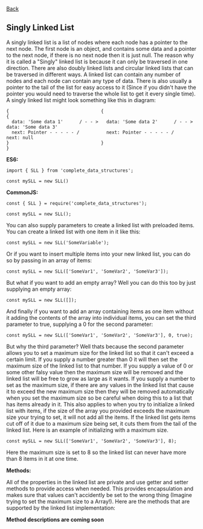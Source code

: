 [Back](../../../README.md)

## Singly Linked List

A singly linked list is a list of nodes where each node has a pointer to the next node. The first node is an object, and contains some data and a pointer to the next node, if there is no next node then it is just null. The reason why it is called a "Singly" linked list is because it can only be traversed in one direction. There are also doubly linked lists and circular linked lists that can be traversed in different ways. A linked list can contain any number of nodes and each node can contain any type of data. There is also usually a pointer to the tail of the list for easy access to it (Since if you didn't have the pointer you would need to traverse the whole list to get it every single time). A singly linked list might look something like this in diagram:

    {                                  {                                  {
      data: 'Some data 1'      / - - >   data: 'Some data 2'      / - - >   data: 'Some data 3'
      next: Pointer - - - - - /          next: Pointer - - - - - /          next: null
    }                                  }                                  }

**ES6:**    

    import { SLL } from 'complete_data_structures';

    const mySLL = new SLL()

**CommonJS:**    

    const { SLL } = require('complete_data_structures');

    const mySLL = new SLL();

You can also supply parameters to create a linked list with preloaded items. You can create a linked list with one item in it like this:    

    const mySLL = new SLL('SomeVariable');

Or if you want to insert multiple items into your new linked list, you can do so by passing in an array of items:

    const mySLL = new SLL(['SomeVar1', 'SomeVar2', 'SomeVar3']);

But what if you want to add an empty array? Well you can do this too by just supplying an empty array:

    const mySLL = new SLL([]);

And finally if you want to add an array containing items as one item without it adding the contents of the array into individual items, you can set the third parameter to true, supplying a 0 for the second parameter:

    const mySLL = new SLL(['SomeVar1', 'SomeVar2', 'SomeVar3'], 0, true);

But why the third parameter? Well thats because the second parameter allows you to set a maximum size for the linked list so that it can't exceed a certain limit. If you supply a number greater than 0 it will then set the maximum size of the linked list to that number. If you supply a value of 0 or some other falsy value then the maximum size will be removed and the linked list will be free to grow as large as it wants. If you supply a number to set as the maximum size, if there are any values in the linked list that cause it to exceed the new maximum size then they will be removed automatically when you set the maximum size so be careful when doing this to a list that has items already in it. This also applies to when you try to initialize a linked list with items, if the size of the array you provided exceeds the maximum size your trying to set, it will not add all the items. If the linked list gets items cut off of it due to a maximum size being set, it cuts them from the tail of the linked list. Here is an example of initializing with a maximum size.

    const mySLL = new SLL(['SomeVar1', 'SomeVar2', 'SomeVar3'], 8);

Here the maximum size is set to 8 so the linked list can never have more than 8 items in it at one time. 

**Methods:**

All of the properties in the linked list are private and use getter and setter methods to provide access when needed. This provides encapsulation and makes sure that values can't accidently be set to the wrong thing (Imagine trying to set the maximum size to a Array!). Here are the methods that are supported by the linked list implementation:

**Method descriptions are coming soon**